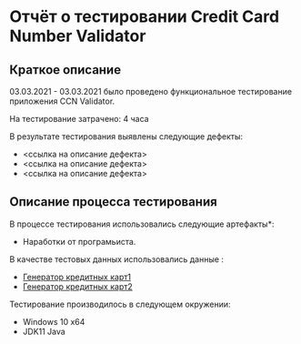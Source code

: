 # Отчёт о тестировании Credit Card Number Validator

## Краткое описание

03.03.2021 - 03.03.2021 было проведено функциональное тестирование приложения CCN Validator.

На тестирование затрачено: 4 часа

В результате тестирования выявлены следующие дефекты:
* <ссылка на описание дефекта>
* <ссылка на описание дефекта>
* <ссылка на описание дефекта>

## Описание процесса тестирования

В процессе тестирования использовались следующие артефакты*:
* Наработки от програмьиста.




В качестве тестовых данных использовались данные :
* [Генератор кредитных карт1](https://www.vccgenerator.com/result/)
* [Генератор кредитных карт2](https://www.bestccgen.com/visa-card-generator.php)


Тестирование производилось в следующем окружении:
* Windows 10 x64
* JDK11 Java
